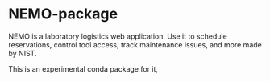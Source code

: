 # NEMO-package

NEMO is a laboratory logistics web application. Use it to schedule reservations, control tool access, track maintenance issues, and more made by NIST.

This is an experimental conda package for it,
